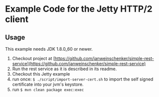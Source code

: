# Example Code for the Jetty HTTP/2 client

## Usage

This example needs JDK 1.8.0_60 or newer.

1. Checkout project at [https://github.com/janweinschenker/simple-rest-service](https://github.com/janweinschenker/simple-rest-service)
1. Run the rest service as it is described in its readme.
1. Checkout this Jetty example
1. run once: `$ ./script/import-server-cert.sh` to import the self signed certificate into your jvm's keystore.
1. run `$ mvn clean package exec:exec`

